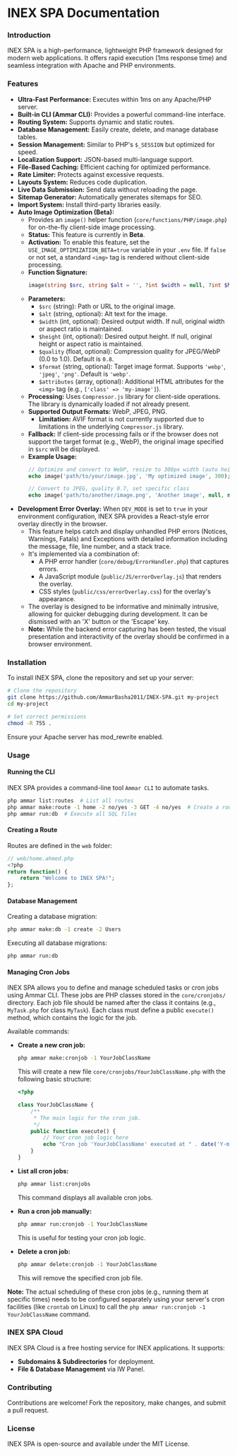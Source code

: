 # INEX SPA Documentation

### Introduction

INEX SPA is a high-performance, lightweight PHP framework designed for modern web applications. It offers rapid execution (1ms response time) and seamless integration with Apache and PHP environments.

### Features

* **Ultra-Fast Performance:** Executes within 1ms on any Apache/PHP server.
* **Built-in CLI (Ammar CLI):** Provides a powerful command-line interface.
* **Routing System:** Supports dynamic and static routes.
* **Database Management:** Easily create, delete, and manage database tables.
* **Session Management:** Similar to PHP's `$_SESSION` but optimized for speed.
* **Localization Support:** JSON-based multi-language support.
* **File-Based Caching:** Efficient caching for optimized performance.
* **Rate Limiter:** Protects against excessive requests.
* **Layouts System:** Reduces code duplication.
* **Live Data Submission:** Send data without reloading the page.
* **Sitemap Generator:** Automatically generates sitemaps for SEO.
* **Import System:** Install third-party libraries easily.
*   **Auto Image Optimization (Beta):**
    *   Provides an `image()` helper function (`core/functions/PHP/image.php`) for on-the-fly client-side image processing.
    *   **Status:** This feature is currently in **Beta**.
    *   **Activation:** To enable this feature, set the `USE_IMAGE_OPTIMIZATION_BETA=true` variable in your `.env` file. If `false` or not set, a standard `<img>` tag is rendered without client-side processing.
    *   **Function Signature:**
        ```php
        image(string $src, string $alt = '', ?int $width = null, ?int $height = null, float $quality = 0.8, string $format = 'webp', array $attributes = [])
        ```
    *   **Parameters:**
        *   `$src` (string): Path or URL to the original image.
        *   `$alt` (string, optional): Alt text for the image.
        *   `$width` (int, optional): Desired output width. If null, original width or aspect ratio is maintained.
        *   `$height` (int, optional): Desired output height. If null, original height or aspect ratio is maintained.
        *   `$quality` (float, optional): Compression quality for JPEG/WebP (0.0 to 1.0). Default is `0.8`.
        *   `$format` (string, optional): Target image format. Supports `'webp'`, `'jpeg'`, `'png'`. Default is `'webp'`.
        *   `$attributes` (array, optional): Additional HTML attributes for the `<img>` tag (e.g., `['class' => 'my-image']`).
    *   **Processing:** Uses `Compressor.js` library for client-side operations. The library is dynamically loaded if not already present.
    *   **Supported Output Formats:** WebP, JPEG, PNG.
        *   **Limitation:** AVIF format is not currently supported due to limitations in the underlying `Compressor.js` library.
    *   **Fallback:** If client-side processing fails or if the browser does not support the target format (e.g., WebP), the original image specified in `$src` will be displayed.
    *   **Example Usage:**
        ```php
        // Optimize and convert to WebP, resize to 300px width (auto height)
        echo image('path/to/your/image.jpg', 'My optimized image', 300);

        // Convert to JPEG, quality 0.7, set specific class
        echo image('path/to/another/image.png', 'Another image', null, null, 0.7, 'jpeg', ['class' => 'custom-class']);
        ```
*   **Development Error Overlay:** When `DEV_MODE` is set to `true` in your environment configuration, INEX SPA provides a React-style error overlay directly in the browser.
    *   This feature helps catch and display unhandled PHP errors (Notices, Warnings, Fatals) and Exceptions with detailed information including the message, file, line number, and a stack trace.
    *   It's implemented via a combination of:
        *   A PHP error handler (`core/debug/ErrorHandler.php`) that captures errors.
        *   A JavaScript module (`public/JS/errorOverlay.js`) that renders the overlay.
        *   CSS styles (`public/css/errorOverlay.css`) for the overlay's appearance.
    *   The overlay is designed to be informative and minimally intrusive, allowing for quicker debugging during development. It can be dismissed with an 'X' button or the 'Escape' key.
    *   **Note:** While the backend error capturing has been tested, the visual presentation and interactivity of the overlay should be confirmed in a browser environment.

### Installation

To install INEX SPA, clone the repository and set up your server:

```bash
# Clone the repository
git clone https://github.com/AmmarBasha2011/INEX-SPA.git my-project
cd my-project

# Set correct permissions
chmod -R 755 .
```

Ensure your Apache server has mod\_rewrite enabled.

### Usage

#### Running the CLI

INEX SPA provides a command-line tool `Ammar CLI` to automate tasks.

```bash
php ammar list:routes  # List all routes
php ammar make:route -1 home -2 no/yes -3 GET -4 no/yes  # Create a route
php ammar run:db  # Execute all SQL files
```

#### Creating a Route

Routes are defined in the `web` folder:

```php
// web/home.ahmed.php
<?php
return function() {
    return "Welcome to INEX SPA!";
};
```

#### Database Management

Creating a database migration:

```bash
php ammar make:db -1 create -2 Users
```

Executing all database migrations:

```bash
php ammar run:db
```

#### Managing Cron Jobs

INEX SPA allows you to define and manage scheduled tasks or cron jobs using Ammar CLI. These jobs are PHP classes stored in the `core/cronjobs/` directory. Each job file should be named after the class it contains (e.g., `MyTask.php` for class `MyTask`). Each class must define a public `execute()` method, which contains the logic for the job.

Available commands:

*   **Create a new cron job:**
    ```bash
    php ammar make:cronjob -1 YourJobClassName
    ```
    This will create a new file `core/cronjobs/YourJobClassName.php` with the following basic structure:
    ```php
    <?php

    class YourJobClassName {
        /**
         * The main logic for the cron job.
         */
        public function execute() {
            // Your cron job logic here
            echo "Cron job 'YourJobClassName' executed at " . date('Y-m-d H:i:s') . "\n";
        }
    }
    ```

*   **List all cron jobs:**
    ```bash
    php ammar list:cronjobs
    ```
    This command displays all available cron jobs.

*   **Run a cron job manually:**
    ```bash
    php ammar run:cronjob -1 YourJobClassName
    ```
    This is useful for testing your cron job logic.

*   **Delete a cron job:**
    ```bash
    php ammar delete:cronjob -1 YourJobClassName
    ```
    This will remove the specified cron job file.

**Note:** The actual scheduling of these cron jobs (e.g., running them at specific times) needs to be configured separately using your server's cron facilities (like `crontab` on Linux) to call the `php ammar run:cronjob -1 YourJobClassName` command.

### INEX SPA Cloud

INEX SPA Cloud is a free hosting service for INEX applications. It supports:

* **Subdomains & Subdirectories** for deployment.
* **File & Database Management** via IW Panel.

### Contributing

Contributions are welcome! Fork the repository, make changes, and submit a pull request.

### License

INEX SPA is open-source and available under the MIT License.
